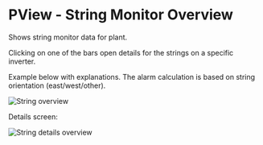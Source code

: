 # PView - String Monitor Overview

Shows string monitor data for plant.

Clicking on one of the bars open details for the strings on a specific inverter.

Example below with explanations. The alarm calculation is based on string orientation (east/west/other).

![String overview](../img/stringmonitoroverview.png)

Details screen:

![String details overview](../img/stringmonitrodetailsinverter.png)